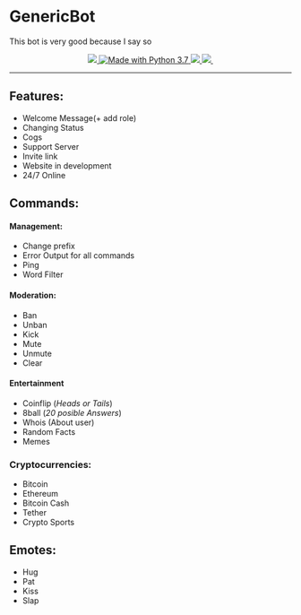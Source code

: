 # GenericBot
This bot is very good because I say so

<p align="center">
  <a href="https://github.com/Paic26/GenericBotName/releases/tag/V2.5">
  <img src="https://img.shields.io/github/downloads/Paic26/GenericBotName/V2.5/total?color=%239267f0&label=Download%20V2.5&logo=GitHUb&style=for-the-badge">
  </a>
  <a href="https://www.python.org/downloads/release/python-378/" target="_blank">
    <img src="https://img.shields.io/badge/Made%20With-Python%203.7-blue.svg?style=for-the-badge&logo=Python" alt="Made with Python 3.7">
  </a>
  <a href="https://dashboard.heroku.com/">
  <img src="https://img.shields.io/badge/deploy_to-heroku-997FBC.svg?style=for-the-badge&logo=Heroku">
  </a>
  <a href="https://unlicense.org/">
  <img src="https://img.shields.io/github/license/Paic26/GenericBotName?style=for-the-badge">
  </a>
  <a href="https://www.python.org/">
    <img scr="https://img.shields.io/github/languages/top/Paic26/GenericBotName?color=%233776AB&logo=Python&style=for-the-badge">
  </a>
  
---

## Features:

* Welcome Message(+ add role)
* Changing Status
* Cogs
* Support Server
* Invite link
* Website in development
* 24/7 Online
## Commands:

#### Management:

* Change prefix
* Error Output for all commands
* Ping
* Word Filter

#### Moderation:

* Ban
* Unban
* Kick
* Mute
* Unmute
* Clear

#### Entertainment

* Coinflip (_Heads or Tails_)
* 8ball (_20 posible Answers_)
* Whois (About user)
* Random Facts
* Memes

### Cryptocurrencies:

* Bitcoin
* Ethereum
* Bitcoin Cash
* Tether
* Crypto Sports

## Emotes:

* Hug
* Pat
* Kiss
* Slap
